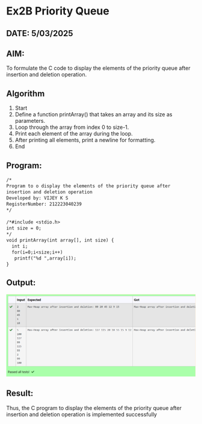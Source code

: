 # Ex2B Priority Queue
## DATE: 5/03/2025
## AIM:
To formulate the C code to display the elements of the priority queue after insertion and deletion operation.

## Algorithm
1.	Start
2.	Define a function printArray() that takes an array and its size as parameters.
3.	Loop through the array from index 0 to size-1.
4.	Print each element of the array during the loop.
5.	After printing all elements, print a newline for formatting.
6.	End   

## Program:
```
/*
Program to o display the elements of the priority queue after insertion and deletion operation
Developed by: VIJEY K S
RegisterNumber: 212223040239
*/

/*#include <stdio.h>
int size = 0;
*/
void printArray(int array[], int size) {
  int i;
  for(i=0;i<size;i++)
   printf("%d ",array[i]);
}

```

## Output:
![1748750359336](image/Ex7-Priority-Queue/1748750359336.png)

## Result:
Thus, the C program to display the elements of the priority queue after insertion and deletion operation is implemented successfully
